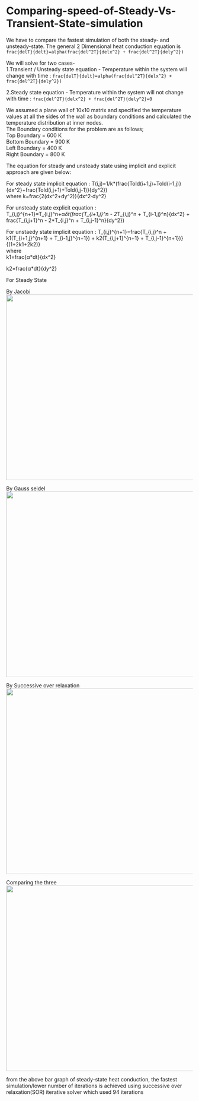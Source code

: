 # Comparing-speed-of-Steady-Vs-Transient-State-simulation
We have to compare the fastest simulation of both the steady- and unsteady-state.
The general 2 Dimensional heat conduction equation is `frac{delT}{delt}=alpha(frac{del^2T}{delx^2} + frac{del^2T}{dely^2})`

We will solve for two cases-\
1.Transient / Unsteady state equation - Temperature within the system will change with time : 
`frac{delT}{delt}=alpha(frac{del^2T}{delx^2} + frac{del^2T}{dely^2})`

2.Steady state equation - Temperature within the system will not change with time : `frac{del^2T}{delx^2} + frac{del^2T}{dely^2}=0`

We assumed a plane wall of 10x10 matrix and specified the temperature values at all the sides of the wall as boundary conditions and calculated the temperature distribution at inner nodes.\
The Boundary conditions for the problem are as follows;\
Top Boundary = 600 K\
Bottom Boundary = 900 K\
Left Boundary = 400 K\
Right Boundary = 800 K

The equation for steady and unsteady state using implicit and explicit approach are given below:

For steady state implicit equation : T(i,j)=1/k*(frac{Told(i+1,j)+Told(i-1,j)}{dx^2}+frac{Told(i,j+1)+Told(i,j-1)}{dy^2})\
where 
k=frac{2(dx^2+dy^2)}{dx^2⋅dy^2}

For unsteady state explicit equation : T_{i,j}^{n+1}=T_{i,j}^n+α*δt(frac{T_{i+1,j}^n - 2*T_{i,j}^n + T_{i-1,j}^n}{dx^2} + frac{T_{i,j+1}^n - 2*T_{i,j}^n + T_{i,j-1}^n}{dy^2})

For unstaedy state implicit equation : T_{i,j}^{n+1}=frac{T_{i,j}^n + k1(T_{i+1,j}^{n+1} + T_{i-1,j}^{n+1}) + k2(T_{i,j+1}^{n+1} + T_{i,j-1}^{n+1})}{(1+2k1+2k2)}\
where  
k1=frac{α*dt}{dx^2}

k2=frac{α*dt}{dy^2}         

For Steady State

   By Jacobi
   <img src="https://user-images.githubusercontent.com/74448981/108591048-aa9d8e00-738c-11eb-8b4a-57342cf84b17.JPG" height="500" width="600">

   By Gauss seidel 
   <img src="https://user-images.githubusercontent.com/74448981/108591046-a96c6100-738c-11eb-8866-65be3ce72d52.JPG" height="500" width="600">

   By Successive over relaxation
   <img src="https://user-images.githubusercontent.com/74448981/108591049-ab362480-738c-11eb-96fe-ad4853d4c1f7.JPG" height="500" width="600">

   Comparing the three 
   <img src="https://user-images.githubusercontent.com/74448981/108591050-ab362480-738c-11eb-9ad9-56e63f853450.JPG" height="500" width="600">
   
   from the above bar graph of steady-state heat conduction, the fastest simulation/lower number of iterations is achieved using successive over relaxation(SOR) iterative solver which used 94 iterations
